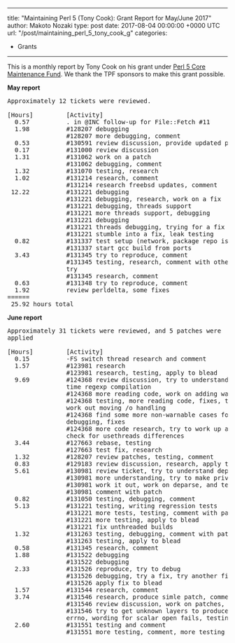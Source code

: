 
---
title: "Maintaining Perl 5 (Tony Cook): Grant Report for May/June 2017"
author: Makoto Nozaki
type: post
date: 2017-08-04 00:00:00 +0000 UTC
url: "/post/maintaining_perl_5_tony_cook_g"
categories:
 - Grants

---

This is a monthly report by Tony Cook on his grant under [Perl 5 Core Maintenance Fund](http://www.perlfoundation.org/perl_5_core_maintenance_fund). We thank the TPF sponsors to make this grant possible.


**May report**

<pre>
Approximately 12 tickets were reviewed.

[Hours]         [Activity]
  0.57          . in @INC follow-up for File::Fetch #11
  1.98          #128207 debugging
                #128207 more debugging, comment
  0.53          #130591 review discussion, provide updated patch
  0.17          #131000 review discussion
  1.31          #131062 work on a patch
                #131062 debugging, comment
  1.32          #131070 testing, research
  1.02          #131214 research, comment
                #131214 research freebsd updates, comment
 12.22          #131221 debugging
                #131221 debugging, research, work on a fix
                #131221 debugging, threads support
                #131221 more threads support, debugging
                #131221 debugging
                #131221 threads debugging, trying for a fix
                #131221 stumble into a fix, leak testing
  0.82          #131337 test setup (network, package repo issues)
                #131337 start gcc build from ports
  3.43          #131345 try to reproduce, comment
                #131345 testing, research, comment with other things to
                try
                #131345 research, comment
  0.63          #131348 try to reproduce, comment
  1.92          review perldelta, some fixes
======
 25.92 hours total
</pre>

**June report**

<pre>
Approximately 31 tickets were reviewed, and 5 patches were
applied

[Hours]         [Activity]
  0.15          -FS switch thread research and comment
  1.57          #123981 research
                #123981 research, testing, apply to blead
  9.69          #124368 review discussion, try to understand compile/rune-
                time regexp compilation
                #124368 more reading code, work on adding warning
                #124368 testing, more reading code, fixes, tests, try to
                work out moving /o handling
                #124368 find some more non-warnable cases for the warning,
                debugging, fixes
                #124368 more code research, try to work up a test case,
                check for usethreads differences
  3.44          #127663 rebase, testing
                #127663 test fix, research
  1.32          #128207 review patches, testing, comment
  0.83          #129183 review discussion, research, apply to blead
  5.61          #130981 review ticket, try to understand deparse
                #130981 more understanding, try to make private flag
                #130981 work it out, work on deparse, and tests
                #130981 comment with patch
  0.82          #131050 testing, debugging, comment
  5.13          #131221 testing, writing regression tests
                #131221 more tests, testing, comment with patch
                #131221 more testing, apply to blead
                #131221 fix unthreaded builds
  1.32          #131263 testing, debugging, comment with patch
                #131263 testing, apply to blead
  0.58          #131345 research, comment
  1.88          #131522 debugging
                #131522 debugging
  2.33          #131526 reproduce, try to debug
                #131526 debugging, try a fix, try another fix, testing
                #131526 apply fix to blead
  1.57          #131544 research, comment
  3.74          #131546 research, produce simle patch, comment
                #131546 review discussion, work on patches, comment
                #131546 try to get unknown layers to produce a nonsense
                errno, wording for scalar open fails, testing, comment
  2.60          #131551 testing and comment
                #131551 more testing, comment, more testing in response to
